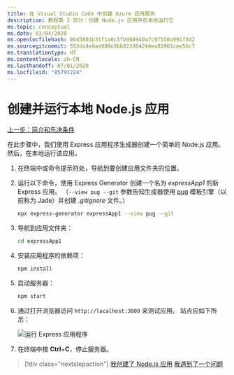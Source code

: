 ```yaml
---
title: 在 Visual Studio Code 中创建 Azure 应用服务
description: 教程第 2 部分：创建 Node.js 应用并在本地运行它
ms.topic: conceptual
ms.date: 03/04/2020
ms.openlocfilehash: 86d3801b31f1a0c5fb988940a7c9f550a991f0d2
ms.sourcegitcommit: 553da4e9aa988e5bb823364244ea81961cee5bc7
ms.translationtype: HT
ms.contentlocale: zh-CN
ms.lasthandoff: 07/01/2020
ms.locfileid: "85791224"
---
```

# <a name="create-and-run-a-local-nodejs-app"></a>创建并运行本地 Node.js 应用

[上一步：简介和先决条件](tutorial-vscode-azure-app-service-node-01.md)

在此步骤中，我们使用 Express 应用程序生成器创建一个简单的 Node.js 应用。 然后，在本地运行该应用。

1. 在终端中或命令提示符处，导航到要创建应用文件夹的位置。

1. 运行以下命令，使用 Express Generator 创建一个名为 *expressApp1* 的新 Express 应用。 （`--view pug --git` 参数告知生成器使用 [pug](https://pugjs.org/api/getting-started.html) 模板引擎（以前称为 Jade）并创建 *.gitignore* 文件。）

    ```bash
    npx express-generator expressApp1 --view pug -–git
    ```

1. 导航到应用文件夹：

    ```bash
    cd expressApp1
    ```

1. 安装应用程序的依赖项：

    ```bash
    npm install
    ```

1. 启动服务器：

    ```bash
    npm start
    ```

1. 通过打开浏览器访问 `http://localhost:3000` 来测试应用。 站点应如下所示：

    ![运行 Express 应用程序](media/deploy-azure/express.png)

1. 在终端中按 **Ctrl**+**C**，停止服务器。

> [!div class="nextstepaction"]
> [我创建了 Node.js 应用](tutorial-vscode-azure-app-service-node-03.md) [我遇到了一个问题](https://www.research.net/r/PWZWZ52?tutorial=node-deployment-azureappservice&step=create-app)
